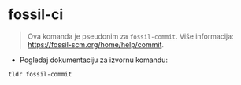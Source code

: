 # fossil-ci

> Ova komanda je pseudonim za `fossil-commit`.
> Više informacija: <https://fossil-scm.org/home/help/commit>.

- Pogledaj dokumentaciju za izvornu komandu:

`tldr fossil-commit`
